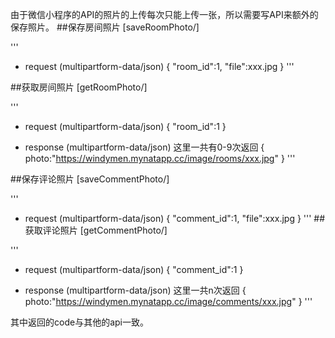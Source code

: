 由于微信小程序的API的照片的上传每次只能上传一张，所以需要写API来额外的保存照片。
##保存房间照片 [saveRoomPhoto/]

'''
- request (multipartform-data/json)
{
	"room_id":1,
	"file":xxx.jpg
}
'''

##获取房间照片 [getRoomPhoto/]

'''
- request (multipartform-data/json)
{
	"room_id":1
}

- response (multipartform-data/json)
这里一共有0-9次返回
{
	photo:"https://windymen.mynatapp.cc/image/rooms/xxx.jpg"
}
'''

##保存评论照片 [saveCommentPhoto/]

'''
- request (multipartform-data/json)
{
	"comment_id":1,
	"file":xxx.jpg
}
'''
##获取评论照片 [getCommentPhoto/]

'''
- request (multipartform-data/json)
{
	"comment_id":1
}

- response (multipartform-data/json)
这里一共n次返回
{
	photo:"https://windymen.mynatapp.cc/image/comments/xxx.jpg"
}
'''

其中返回的code与其他的api一致。
